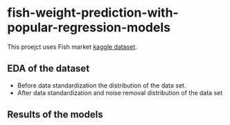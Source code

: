 # fish-weight-prediction-with-popular-regression-models
This proejct uses Fish market [kaggle dataset](https://www.kaggle.com/datasets/aungpyaeap/fish-market).

## EDA of the dataset 

- Before data standardization the distribution of the data set. 
- After data standardization and noise removal distribution of the data set

## Results of the models 
